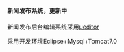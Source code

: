 <h4>新闻发布系统，更新中</h4>
<p>新闻发布后台编辑系统采用<a href="http://ueditor.baidu.com/website/">ueditor</a></p>
<p>采用开发环境Eclipse+Mysql+Tomcat7.0</p>